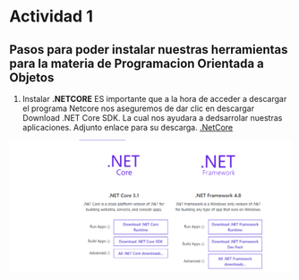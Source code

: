 # Actividad 1
## Pasos para poder instalar nuestras herramientas para la materia de Programacion Orientada a Objetos

1. Instalar **.NETCORE** ES importante que a la hora de acceder a descargar el programa Netcore nos aseguremos de dar clic en descargar Download .NET Core SDK. La cual nos ayudara a dedsarrolar nuestras aplicaciones.
Adjunto enlace para su descarga.
[.NetCore](https://dotnet.microsoft.com/download)



![captura.png](/Setup\imagenesmd\Captura.PNG)


